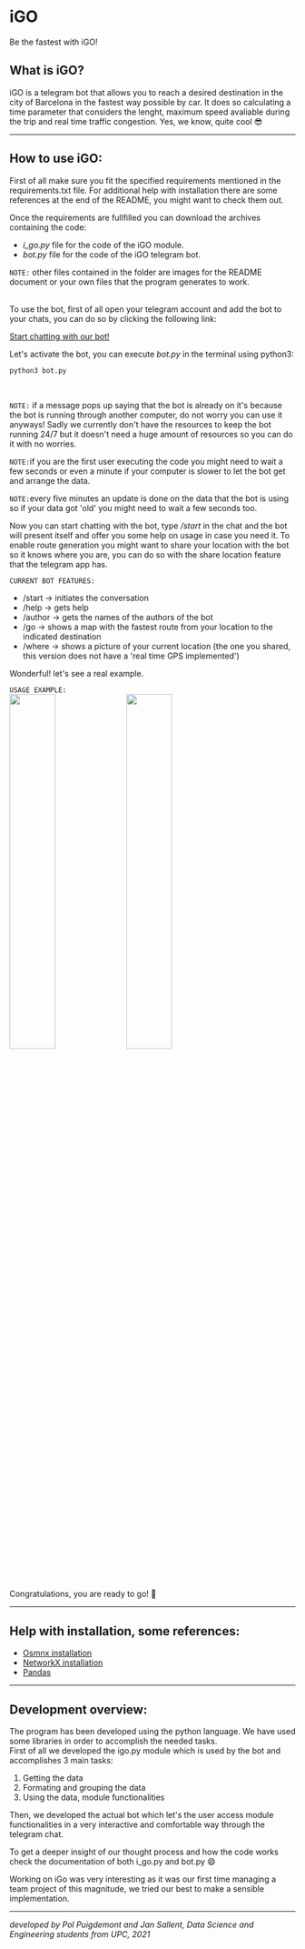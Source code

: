 # iGO

Be the fastest with iGO!
<br /> 
## What is iGO?
iGO is a telegram bot that allows you to reach a desired destination in the city of Barcelona in the fastest way possible by car. It does so calculating a time parameter that considers the lenght, maximum speed avaliable during the trip and real time traffic congestion. Yes, we know, quite cool 😎

---

## How to use iGO:

First of all make sure you fit the specified requirements mentioned in the requirements.txt file. For additional help with installation there are some references at the end of the README, you might want to check them out.

Once the requirements are fullfilled you can download the archives containing the code:
* *i_go.py* file for the code of the iGO module.
* *bot.py* file for the code of the iGO telegram bot.

`NOTE:` other files contained in the folder are images for the README document or your own files that the program generates to work.

<br /> 
To use the bot, first of all open your telegram account and add the bot to your chats, you can do so by clicking the following link:

[Start chatting with our bot!](https://t.me/igo_Pol_Jan_bot)

Let's activate the bot, you can execute *bot.py* in the terminal using python3:
```bash
python3 bot.py
```
<br /> 

`NOTE:` if a message pops up saying that the bot is already on it's because the bot is running through another computer, do not worry you can use it anyways! Sadly we currently don't have the resources to keep the bot running 24/7 but it doesn't need a huge amount of resources so you can do it with no worries.

`NOTE:`if you are the first user executing the code you might need to wait a few seconds or even a minute if your computer is slower to let the bot get and arrange the data.

`NOTE:`every five minutes an update is done on the data that the bot is using so if your data got 'old' you might need to wait a few seconds too. 


Now you can start chatting with the bot, type */start* in the chat and the bot will present itself and offer you some help on usage in case you need it. To enable route generation you might want to share your location with the bot so it knows where you are, you can do so with the share location feature that the telegram app has. <br /> 


`CURRENT BOT FEATURES:`
* /start -> initiates the conversation
* /help -> gets help
* /author -> gets the names of the authors of the bot
* /go <destination> -> shows a map with the fastest route from your location to the indicated destination
* /where -> shows a picture of your current location (the one you shared, this version does not have a 'real time GPS implemented')
  
Wonderful! let's see a real example. 
<br /> 

`USAGE EXAMPLE:`
  <br /> 
<img src="https://github.com/puigde/ap2-igo/blob/be052f0b70ede1b0d7a02e727158c3380a5525f0/tutorial1.png" width=40% height=40%>
<img src="https://github.com/puigde/ap2-igo/blob/be052f0b70ede1b0d7a02e727158c3380a5525f0/tutorial2.png" width=40% height=40%>


Congratulations, you are ready to go! 🚙 

---
  
## Help with installation, some references:
* [Osmnx installation](https://github.com/gboeing/osmnx)
* [NetworkX installation](https://networkx.org/documentation/stable/install.html)
* [Pandas](https://pandas.pydata.org/pandas-docs/stable/getting_started/install.html)

---
## Development overview:
The program has been developed using the python language. We have used some libraries in order to accomplish the needed tasks.
<br /> 
First of all we developed the igo.py module which is used by the bot and accomplishes 3 main tasks:
1. Getting the data 
2. Formating and grouping the data 
3. Using the data, module functionalities

Then, we developed the actual bot which let's the user access module functionalities in a very interactive and comfortable way through the telegram chat.

To get a deeper insight of our thought process and how the code works check the documentation of both i_go.py and bot.py 😄
 
Working on iGo was very interesting as it was our first time managing a team project of this magnitude, we tried our best to make a sensible implementation.  

---
  
*developed by Pol Puigdemont and Jan Sallent, Data Science and Engineering students from UPC, 2021*
